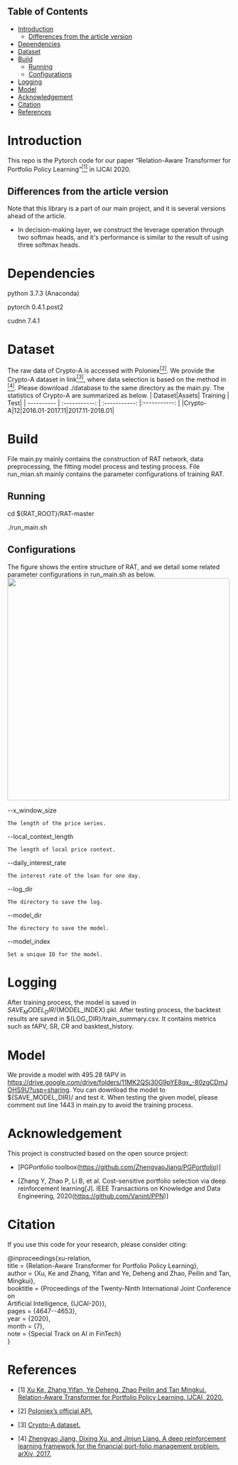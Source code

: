 ## Table of Contents

- [Introduction](#introduction)
	- [Differences from the article version](#differences-from-the-article-version)
- [Dependencies](#dependencies)
- [Dataset](#dataset)
- [Build](#build)
	- [Running](#running)
	- [Configurations](#configurations)
- [Logging](#logging)
- [Model](#model)
- [Acknowledgement](#Acknowledgement) 
- [Citation](#citation)
- [References](#references)




# Introduction

This repo is the Pytorch code for our paper “Relation-Aware Transformer for Portfolio Policy Learning”[<sup>[1]</sup>](#refer-anchor-1) in IJCAI 2020.

## Differences from the article version  
Note that this library is a part of our main project, and it is several versions ahead of the article.

* In decision-making layer, we construct the leverage operation through two softmax heads, and it's performance is similar to the result of using three softmax heads.

# Dependencies
python 3.7.3 (Anaconda)

pytorch 0.4.1.post2

cudnn 7.4.1

# Dataset
The raw data of Crypto-A is accessed with Poloniex[<sup>[2]</sup>](#refer-anchor-2).  We provide the Crypto-A dataset in link[<sup>[3]</sup>](#refer-anchor-3), where data selection is based on the method  in [<sup>[4]</sup>](#refer-anchor-4). Please download ./database to the same directory as the main.py. The statistics of Crypto-A are summarized as below. 
| Dataset|Assets| Training | Test|
| ---------- | :-----------:  | :-----------: |:-----------: |
|Crypto-A|12|2016.01-2017.11|2017.11-2018.01|



# Build
File main.py mainly contains the construction of RAT network, data preprocessing, the fitting model process and testing process. File run_mian.sh mainly contains the parameter configurations of training RAT.
 
## Running

cd ${RAT_ROOT}/RAT-master

./run_main.sh


## Configurations

The figure shows the entire structure of RAT, and we detail some related parameter configurations in run_main.sh as below.
<img width="500" height="500" src="https://github.com/Ivsxk/RAT/blob/master/RAT_structure.PNG"/>

--x_window_size

    The length of the price series.
    
--local_context_length

    The length of local price context.
    
--daily_interest_rate

    The interest rate of the loan for one day.
    
--log_dir

    The directory to save the log.
    
--model_dir

    The directory to save the model.
    
--model_index

    Set a unique ID for the model.

# Logging
After training process, the model is saved in ${SAVE_MODEL_DIR}/${MODEL_INDEX}.pkl.
After testing process, the backtest results are saved in ${LOG_DIR}/train_summary.csv. It contains metrics such as fAPV, SR, CR and basktest_history.

# Model
We provide a model with 495.28 fAPV in https://drive.google.com/drive/folders/11MK2QSj30G9pYE8qx_-80zgCDmJOHS9U?usp=sharing. 
You can download the model to ${SAVE_MODEL_DIR}/ and test it. 
When testing the given model, please comment out line 1443 in main.py to avoid the training process.

# Acknowledgement
This project is constructed based on the open source project:

* [PGPortfolio toolbox(https://github.com/ZhengyaoJiang/PGPortfolio)]

* [Zhang Y, Zhao P, Li B, et al. Cost-sensitive portfolio selection via deep reinforcement learning[J]. IEEE Transactions on Knowledge and Data Engineering, 2020(https://github.com/Vanint/PPN)]


# Citation
If you use this code for your research, please consider citing:

@inproceedings{xu-relation,  
title     = {Relation-Aware Transformer for Portfolio Policy Learning},  
author    = {Xu, Ke and Zhang, Yifan and Ye, Deheng and Zhao, Peilin and Tan, Mingkui},  
booktitle = {Proceedings of the Twenty-Ninth International Joint Conference on  
             Artificial Intelligence, {IJCAI-20}},  	
pages     = {4647--4653},  
year      = {2020},  
month     = {7},  
note      = {Special Track on AI in FinTech}  
}  

# References
<div id="refer-anchor-1"></div>

- [1] [Xu Ke, Zhang Yifan, Ye Deheng, Zhao Peilin and Tan Mingkui. Relation-Aware Transformer for Portfolio Policy Learning. IJCAI, 2020.](https://doi.org/10.24963/ijcai.2020/641)

<div id="refer-anchor-2"></div>

- [2] [Poloniex’s official API.](https://poloniex.com/support/api/)

<div id="refer-anchor-3"></div>

- [3] [Crypto-A dataset.](https://drive.google.com/drive/folders/1Icmc5OtTmrLp03JTIdZP849u7ZJ6ytuF)

<div id="refer-anchor-4"></div>

- [4] [Zhengyao Jiang, Dixing Xu, and Jinjun Liang. A deep reinforcement learning framework for the financial port-folio management problem. arXiv, 2017.](https://arxiv.org/abs/1706.10059)
